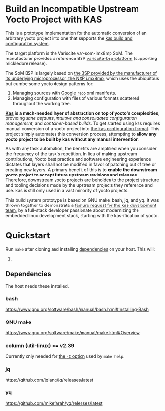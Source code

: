 # Build an Incompatible Upstream Yocto Project with KAS

This is a prototype implementation for the automatic conversion of an arbitrary yocto project into one that supports the [kas build and configuration system](https://github.com/siemens/kas).

The target platform is the Variscite var-som-imx8mp SoM. The manufacturer provides a reference BSP [variscite-bsp-platform](https://github.com/varigit/variscite-bsp-platform/tree/mickledore) (supporting mickledore release). 

The SoM BSP is largely based on [the BSP provided by the manufacturer of its underlying microprocessor, the NXP i.mx8mp](https://github.com/nxp-imx/meta-imx), which uses the ubiquitous but cumbersome yocto design patterns for:

1. Managing sources with [Google `repo`](https://gerrit.googlesource.com/git-repo/) xml manifests.
2. Managing configuration with files of various formats scattered throughout the working tree.

**[Kas](https://github.com/siemens/kas) is a much-needed layer of abstraction on top of yocto's complexities**, providing _sane defaults_, _intuitive and consolidated configuration management_, and _container-based builds_. To get started using kas requires manual conversion of a yocto project into [the kas configuration format](https://kas.readthedocs.io/en/latest/userguide/project-configuration.html#). This project simply automates this conversion process, attempting to **allow any yocto project to be built by kas without any manual intervention**.

As with any task automation, the benefits are amplified when you consider the frequency of the task's repetition. In lieu of making upstream contributions, Yocto best practice and software engineering experience dictates that layers shall not be modified in favor of patching out of tree or creating new layers. A primary benefit of this is to **enable the downstream yocto project to accept future upstream revisions and releases**. Therefore, downstream yocto projects are beholden to the project structure and tooling decisions made by the upstream projects they reference and use. kas is still only used in a vast minority of yocto projects.

This build system prototype is based on GNU make, bash, jq, and yq. It was thrown together to demonstrate a [feature request for the kas development team](https://groups.google.com/g/kas-devel/c/Dk2AKNx0PQA), by a full-stack developer passionate about modernizing the embedded linux development stack, starting with the kas-ification of yocto.

# Quickstart

Run `make` after cloning and installing [dependencies](#Dependencies) on your host. This will:

1. 


## Dependencies

The host needs these installed.

### bash
https://www.gnu.org/software/bash/manual/bash.html#Installing-Bash

### GNU make
https://www.gnu.org/software/make/manual/make.html#Overview

### column (util-linux) <= v2.39
Currently only needed for [the `-C` option](https://github.com/util-linux/util-linux/blob/stable/v2.39/text-utils/column.1.adoc) used by `make help`.

### jq
https://github.com/jqlang/jq/releases/latest

### yq
https://github.com/mikefarah/yq/releases/latest

